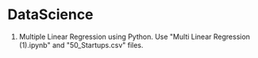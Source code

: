 # DataScience
1. Multiple Linear Regression using Python.
    Use "Multi Linear Regression (1).ipynb" and "50_Startups.csv" files.

